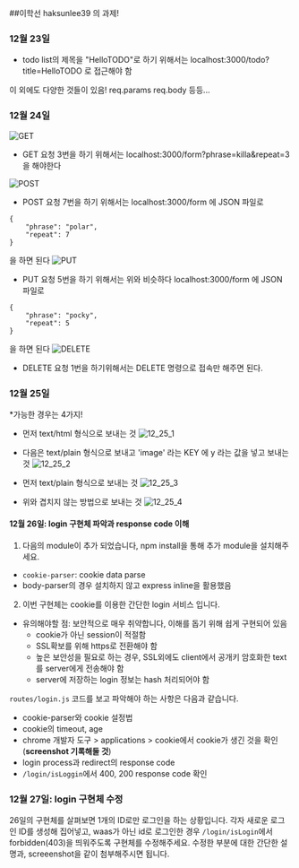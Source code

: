 ##이학선 haksunlee39 의 과제!
### 12월 23일
* todo list의 제목을 "HelloTODO"로 하기 위해서는 localhost:3000/todo?title=HelloTODO 로 접근해야 함

이 외에도 다양한 것들이 있음!
req.params
req.body 등등...

### 12월 24일
![GET](./docsimg/GET.jpg)
* GET 요청 3번을 하기 위해서는 localhost:3000/form?phrase=killa&repeat=3 을 해야한다

![POST](./docsimg/POST.jpg)
* POST 요청 7번을 하기 위해서는 localhost:3000/form 에 JSON 파일로 
```
{
	"phrase": "polar",
	"repeat": 7
}
```
을 하면 된다
![PUT](./docsimg/PUT.jpg)

* PUT 요청 5번을 하기 위해서는 위와 비슷하다 localhost:3000/form 에 JSON 파일로
```
{
	"phrase": "pocky",
	"repeat": 5
}
```
을 하면 된다
![DELETE](./docsimg/DELETE.jpg)

* DELETE 요청 1번을 하기위해서는 DELETE 명령으로 접속만 해주면 된다.

### 12월 25일
*가능한 경우는 4가지!

* 먼저 text/html 형식으로 보내는 것
![12_25_1](/docsimg/12_25_1.jpg)

* 다음은 text/plain 형식으로 보내고 'image' 라는 KEY 에 y 라는 값을 넣고 보내는 것
![12_25_2](/docsimg/12_25_2.jpg)

* 먼저 text/plain 형식으로 보내는 것
![12_25_3](/docsimg/12_25_3.jpg)

* 위와 겹치지 않는 방법으로 보내는 것
![12_25_4](/docsimg/12_25_4.jpg)

#### 12월 26일: login 구현체 파악과 response code 이해
1. 다음의 module이 추가 되었습니다, npm install을 통해 추가 module을 설치해주세요.
* `cookie-parser`: cookie data parse
* body-parser의 경우 설치하지 않고 express inline을 활용했음

2. 이번 구현체는 cookie를 이용한 간단한 login 서비스 입니다.
* 유의해야할 점: 보안적으로 매우 취약합니다, 이해를 돕기 위해 쉽게 구현되어 있음
    * cookie가 아닌 session이 적절함
    * SSL확보를 위해 https로 전환해야 함
    * 높은 보안성을 필요로 하는 경우, SSL외에도 client에서 공개키 암호화한 text를 server에게 전송해야 함
    * server에 저장하는 login 정보는 hash 처리되어야 함

`routes/login.js` 코드를 보고 파악해야 하는 사항은 다음과 같습니다.
* cookie-parser와 cookie 설정법
* cookie의 timeout, age
* chrome 개발자 도구 > applications > cookie에서 cookie가 생긴 것을 확인 (**screenshot 기록해둘 것**)
* login process과 redirect의 response code
* `/login/isLoggin`에서 400, 200 response code 확인

### 12월 27일: login 구현체 수정
26일의 구현체를 살펴보면 1개의 ID로만 로그인을 하는 상황입니다.
각자 새로운 로그인 ID를 생성해 집어넣고, waas가 아닌 id로 로그인한 경우 `/login/isLogin`에서 forbidden(403)을 띄워주도록 구현체를 수정해주세요.
수정한 부분에 대한 간단한 설명과, screeenshot을 같이 첨부해주시면 됩니다.
